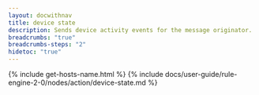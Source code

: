 ```yaml
---
layout: docwithnav
title: device state
description: Sends device activity events for the message originator.
breadcrumbs: "true"
breadcrumbs-steps: "2"
hidetoc: "true"
---
```


{% include get-hosts-name.html %}
{% include docs/user-guide/rule-engine-2-0/nodes/action/device-state.md %}
